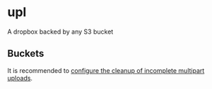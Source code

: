 
# upl

A dropbox backed by any S3 bucket

## Buckets

It is recommended to [configure the cleanup of incomplete multipart uploads](https://docs.aws.amazon.com/AmazonS3/latest/userguide/mpu-abort-incomplete-mpu-lifecycle-config.html).

<!-- vim: set conceallevel=2 et ts=2 sw=2: -->
